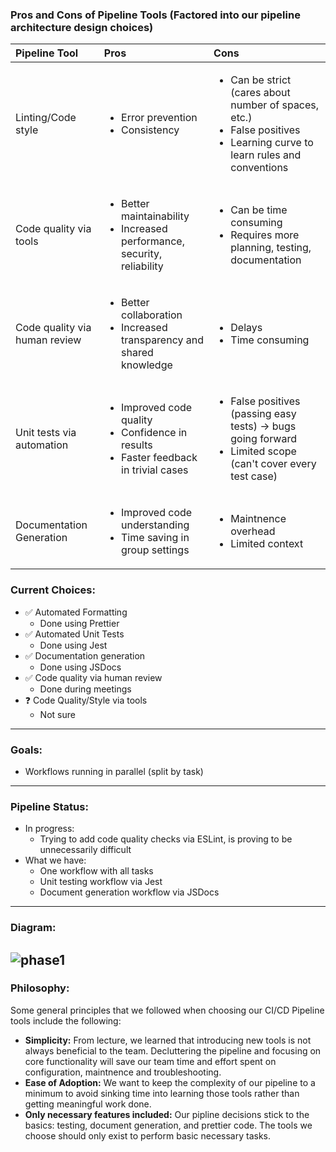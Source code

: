 ### Pros and Cons of Pipeline Tools (Factored into our pipeline architecture design choices)
| Pipeline Tool | Pros   | Cons     |
| :---          | :---   | :---     |
| Linting/Code style | <ul><li>Error prevention</li><li>Consistency</li></ul> | <ul><li>Can be strict (cares about number of spaces, etc.)</li><li>False positives</li><li>Learning curve to learn rules and conventions</li></ul>|
| Code quality via tools | <ul><li>Better maintainability</li><li>Increased performance, security, reliability</li></ul> | <ul><li>Can be time consuming</li><li>Requires more planning, testing, documentation</li></ul>|
| Code quality via human review | <ul><li>Better collaboration</li><li>Increased transparency and shared knowledge</li></ul> | <ul><li>Delays</li><li>Time consuming</li></ul>|
| Unit tests via automation | <ul><li>Improved code quality</li><li>Confidence in results</li><li>Faster feedback in trivial cases</li></ul> | <ul><li>False positives (passing easy tests) -> bugs going forward</li><li>Limited scope (can't cover every test case)</li></ul>|
| Documentation Generation | <ul><li>Improved code understanding</li><li>Time saving in group settings</li></ul> | <ul><li>Maintnence overhead</li><li>Limited context</li></ul>|

### Current Choices:
-  ✅ Automated Formatting
    - Done using Prettier
-  ✅ Automated Unit Tests
    - Done using Jest
-  ✅ Documentation generation
    - Done using JSDocs
-  ✅ Code quality via human review
    - Done during meetings
-  ❓ Code Quality/Style via tools 
    - Not sure

---

### Goals:
- Workflows running in parallel (split by task)

---

### Pipeline Status:
- In progress:
    - Trying to add code quality checks via ESLint, is proving to be
      unnecessarily difficult
- What we have:
    - One workflow with all tasks
    - Unit testing workflow via Jest
    - Document generation workflow via JSDocs

---
### Diagram:

![phase1](https://github.com/cse110-sp23-group12/cse110-sp23-group12/assets/99768694/b0c2f992-57c6-4cca-9412-7d28459197c0)
---

### Philosophy:
Some general principles that we followed when choosing our CI/CD Pipeline tools
include the following:
- **Simplicity:** From lecture, we learned that introducing new tools is not
  always beneficial to the team. Decluttering the pipeline and focusing on core
  functionality will save our team time and effort spent on configuration,
  maintnence and troubleshooting.
- **Ease of Adoption:** We want to keep the complexity of
  our pipeline to a minimum to avoid sinking time into learning those tools
  rather than getting meaningful work done.
- **Only necessary features included:** Our pipline decisions stick to the
  basics: testing, document generation, and prettier code. The tools we choose
  should only exist to perform basic necessary tasks.

